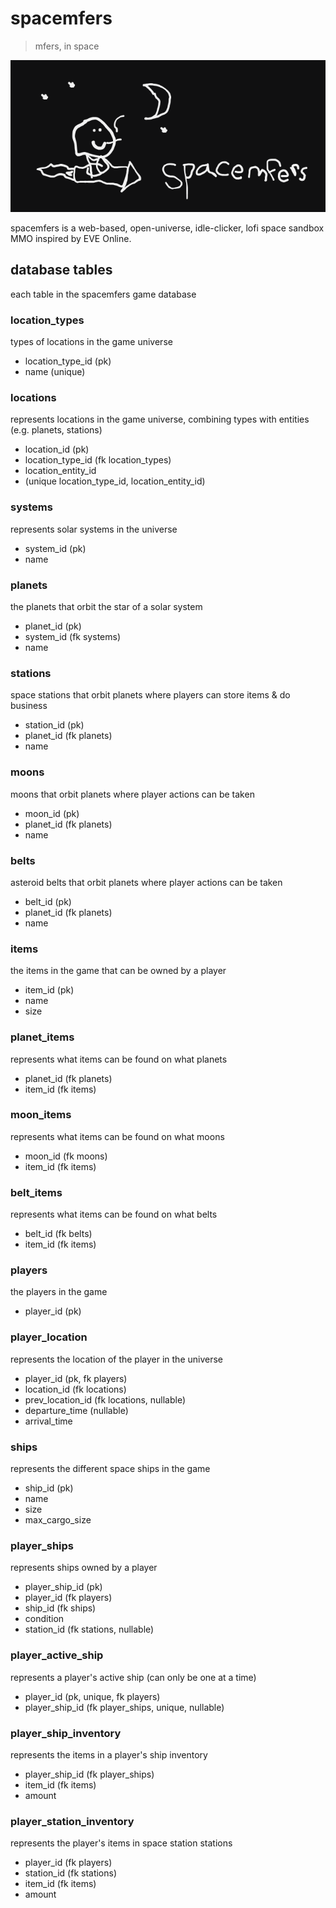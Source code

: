 # spacemfers

> mfers, in space

![spacemfers](spacemfers.png)

spacemfers is a web-based, open-universe, idle-clicker, lofi space sandbox MMO inspired by EVE Online.

## database tables

each table in the spacemfers game database

### location_types
types of locations in the game universe

- location_type_id (pk)
- name (unique)

### locations
represents locations in the game universe, combining types with entities (e.g. planets, stations)

- location_id (pk)
- location_type_id (fk location_types)
- location_entity_id
- (unique location_type_id, location_entity_id)

### systems
represents solar systems in the universe

- system_id (pk)
- name

### planets
the planets that orbit the star of a solar system

- planet_id (pk)
- system_id (fk systems)
- name

### stations
space stations that orbit planets where players can store items & do business

- station_id (pk)
- planet_id (fk planets)
- name

### moons
moons that orbit planets where player actions can be taken

- moon_id (pk)
- planet_id (fk planets)
- name

### belts
asteroid belts that orbit planets where player actions can be taken

- belt_id (pk)
- planet_id (fk planets)
- name

### items
the items in the game that can be owned by a player

- item_id (pk)
- name
- size

### planet_items
represents what items can be found on what planets

- planet_id (fk planets)
- item_id (fk items)

### moon_items
represents what items can be found on what moons

- moon_id (fk moons)
- item_id (fk items)

### belt_items
represents what items can be found on what belts

- belt_id (fk belts)
- item_id (fk items)

### players
the players in the game

- player_id (pk)

### player_location
represents the location of the player in the universe

- player_id (pk, fk players)
- location_id (fk locations)
- prev_location_id (fk locations, nullable)
- departure_time (nullable)
- arrival_time

### ships
represents the different space ships in the game

- ship_id (pk)
- name
- size
- max_cargo_size

### player_ships
represents ships owned by a player

- player_ship_id (pk)
- player_id (fk players)
- ship_id (fk ships)
- condition
- station_id (fk stations, nullable)

### player_active_ship
represents a player's active ship (can only be one at a time)

- player_id (pk, unique, fk players)
- player_ship_id (fk player_ships, unique, nullable)

### player_ship_inventory
represents the items in a player's ship inventory

- player_ship_id (fk player_ships)
- item_id (fk items)
- amount

### player_station_inventory
represents the player's items in space station stations

- player_id (fk players)
- station_id (fk stations)
- item_id (fk items)
- amount
